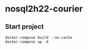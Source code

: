 # nosql2h22-courier

## Start project

````
docker-compose build --no-cache
docker-compose up -d
````